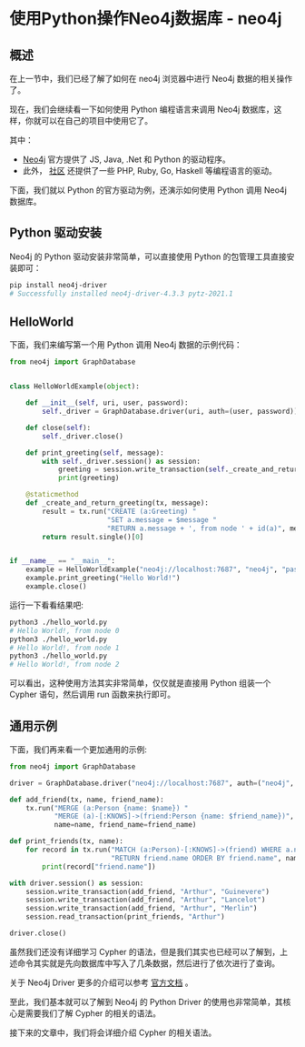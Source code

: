 # 使用Python操作Neo4j数据库 - neo4j

## 概述

在上一节中，我们已经了解了如何在 neo4j 浏览器中进行 Neo4j 数据的相关操作了。

现在，我们会继续看一下如何使用 Python 编程语言来调用 Neo4j 数据库，这样，你就可以在自己的项目中使用它了。

其中：

 - [Neo4j](https://neo4j.com/docs/developer-manual/current/drivers/#driver-get-the-driver) 官方提供了 JS, Java, .Net 
   和 Python 的驱动程序。
 - 此外， [社区](https://neo4j.com/developer/language-guides/) 还提供了一些 PHP, Ruby, Go, Haskell 等编程语言的驱动。

下面，我们就以 Python 的官方驱动为例，还演示如何使用 Python 调用 Neo4j 数据库。

## Python 驱动安装

Neo4j 的 Python 驱动安装非常简单，可以直接使用 Python 的包管理工具直接安装即可：

```sh
pip install neo4j-driver
# Successfully installed neo4j-driver-4.3.3 pytz-2021.1
```

## HelloWorld 

下面，我们来编写第一个用 Python 调用 Neo4j 数据的示例代码：

```python
from neo4j import GraphDatabase


class HelloWorldExample(object):

    def __init__(self, uri, user, password):
        self._driver = GraphDatabase.driver(uri, auth=(user, password))

    def close(self):
        self._driver.close()

    def print_greeting(self, message):
        with self._driver.session() as session:
            greeting = session.write_transaction(self._create_and_return_greeting, message)
            print(greeting)

    @staticmethod
    def _create_and_return_greeting(tx, message):
        result = tx.run("CREATE (a:Greeting) "
                        "SET a.message = $message "
                        "RETURN a.message + ', from node ' + id(a)", message=message)
        return result.single()[0]


if __name__ == "__main__":
    example = HelloWorldExample("neo4j://localhost:7687", "neo4j", "password")
    example.print_greeting("Hello World!")
    example.close()
```

运行一下看看结果吧:

```sh
python3 ./hello_world.py
# Hello World!, from node 0
python3 ./hello_world.py
# Hello World!, from node 1
python3 ./hello_world.py
# Hello World!, from node 2
```

可以看出，这种使用方法其实非常简单，仅仅就是直接用 Python 组装一个 Cypher 语句，然后调用 run 函数来执行即可。

## 通用示例

下面，我们再来看一个更加通用的示例:

```python
from neo4j import GraphDatabase

driver = GraphDatabase.driver("neo4j://localhost:7687", auth=("neo4j", "password"))

def add_friend(tx, name, friend_name):
    tx.run("MERGE (a:Person {name: $name}) "
           "MERGE (a)-[:KNOWS]->(friend:Person {name: $friend_name})",
           name=name, friend_name=friend_name)

def print_friends(tx, name):
    for record in tx.run("MATCH (a:Person)-[:KNOWS]->(friend) WHERE a.name = $name "
                         "RETURN friend.name ORDER BY friend.name", name=name):
        print(record["friend.name"])

with driver.session() as session:
    session.write_transaction(add_friend, "Arthur", "Guinevere")
    session.write_transaction(add_friend, "Arthur", "Lancelot")
    session.write_transaction(add_friend, "Arthur", "Merlin")
    session.read_transaction(print_friends, "Arthur")

driver.close()
```

虽然我们还没有详细学习 Cypher 的语法，但是我们其实也已经可以了解到，上述命令其实就是先向数据库中写入了几条数据，然后进行了依次进行了查询。

关于 Neo4j Driver 更多的介绍可以参考 [官方文档](https://neo4j.com/docs/driver-manual/1.7/#driver-get-the-driver) 。

至此，我们基本就可以了解到 Neo4j 的 Python Driver 的使用也非常简单，其核心是需要我们了解 Cypher 的相关的语法。

接下来的文章中，我们将会详细介绍 Cypher 的相关语法。
